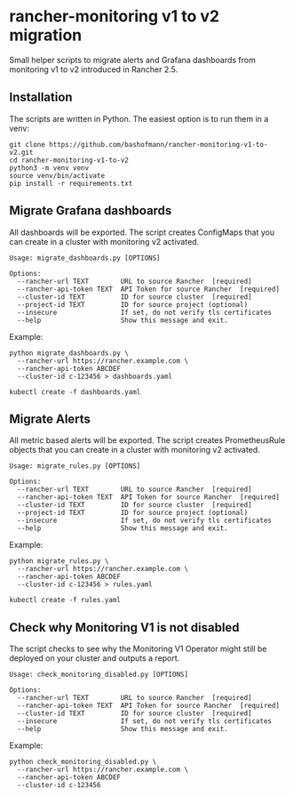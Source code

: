 # rancher-monitoring v1 to v2 migration

Small helper scripts to migrate alerts and Grafana dashboards from monitoring v1 to v2 introduced in Rancher 2.5.

## Installation

The scripts are written in Python. The easiest option is to run them in a venv:

```
git clone https://github.com/bashofmann/rancher-monitoring-v1-to-v2.git
cd rancher-monitoring-v1-to-v2
python3 -m venv venv
source venv/bin/activate
pip install -r requirements.txt
```

## Migrate Grafana dashboards

All dashboards will be exported. The script creates ConfigMaps that you can create in a cluster with monitoring v2 activated.

```
Usage: migrate_dashboards.py [OPTIONS]

Options:
  --rancher-url TEXT        URL to source Rancher  [required]
  --rancher-api-token TEXT  API Token for source Rancher  [required]
  --cluster-id TEXT         ID for source cluster  [required]
  --project-id TEXT         ID for source project (optional)
  --insecure                If set, do not verify tls certificates
  --help                    Show this message and exit.
```

Example:

```
python migrate_dashboards.py \
  --rancher-url https://rancher.example.com \
  --rancher-api-token ABCDEF
  --cluster-id c-123456 > dashboards.yaml

kubectl create -f dashboards.yaml
```

## Migrate Alerts

All metric based alerts will be exported. The script creates PrometheusRule objects that you can create in a cluster with monitoring v2 activated.

```
Usage: migrate_rules.py [OPTIONS]

Options:
  --rancher-url TEXT        URL to source Rancher  [required]
  --rancher-api-token TEXT  API Token for source Rancher  [required]
  --cluster-id TEXT         ID for source cluster  [required]
  --project-id TEXT         ID for source project (optional)
  --insecure                If set, do not verify tls certificates
  --help                    Show this message and exit.
```

Example:

```
python migrate_rules.py \
  --rancher-url https://rancher.example.com \
  --rancher-api-token ABCDEF
  --cluster-id c-123456 > rules.yaml

kubectl create -f rules.yaml
```

## Check why Monitoring V1 is not disabled

The script checks to see why the Monitoring V1 Operator might still be deployed on your cluster and outputs a report.

```
Usage: check_monitoring_disabled.py [OPTIONS]

Options:
  --rancher-url TEXT        URL to source Rancher  [required]
  --rancher-api-token TEXT  API Token for source Rancher  [required]
  --cluster-id TEXT         ID for source cluster  [required]
  --insecure                If set, do not verify tls certificates
  --help                    Show this message and exit.
```

Example:

```
python check_monitoring_disabled.py \
  --rancher-url https://rancher.example.com \
  --rancher-api-token ABCDEF
  --cluster-id c-123456
```